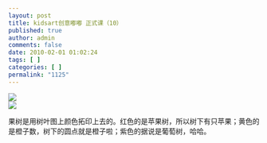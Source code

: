 ```yaml
---
layout: post
title: kidsart创意嘟嘟 正式课（10）
published: true
author: admin
comments: false
date: 2010-02-01 01:02:24
tags: [ ]
categories: [ ]
permalink: "1125"
---
```

![][1]  
![][2]  



  


果树是用树叶图上颜色拓印上去的。红色的是苹果树，所以树下有只苹果；黄色的是橙子数，树下的圆点就是橙子啦；紫色的据说是葡萄树，哈哈。

 [1]: http://xujianian.com/jx/blog/UploadFiles/2010-2/21190002.jpg
 [2]: http://xujianian.com/jx/blog/UploadFiles/2010-2/21114031.jpg